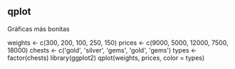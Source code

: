 ## qplot ##
Gráficas más bonitas

weights <- c(300, 200, 100, 250, 150)
prices <- c(9000, 5000, 12000, 7500, 18000)
chests <- c('gold', 'silver', 'gems', 'gold', 'gems')
types <- factor(chests)
library(ggplot2)
qplot(weights, prices, color = types)

